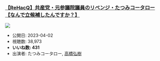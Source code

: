### [【ReHacQ】共産党・元参議院議員のリベンジ・たつみコータロー【なんで立候補したんですか？】](https://www.youtube.com/watch?v=s89jqY7fAyk)
[![](https://img.youtube.com/vi/s89jqY7fAyk/sddefault.jpg)](https://www.youtube.com/watch?v=s89jqY7fAyk)
-   公開日: 2023-04-02
-   視聴数: 38,973
-   **いいね数: 431**
-   出演者: たつみコータロー, [高橋弘樹](/rehacq_fan/people/高橋弘樹 "wikilink")
